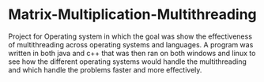 # Matrix-Multiplication-Multithreading
Project for Operating system in which the goal was show the effectiveness of multithreading across operating systems and languages.  A program was written in both java and c++ that was then ran on both windows and linux to see how the different operating systems would handle the multithreading and which handle the problems faster and more effectively.
